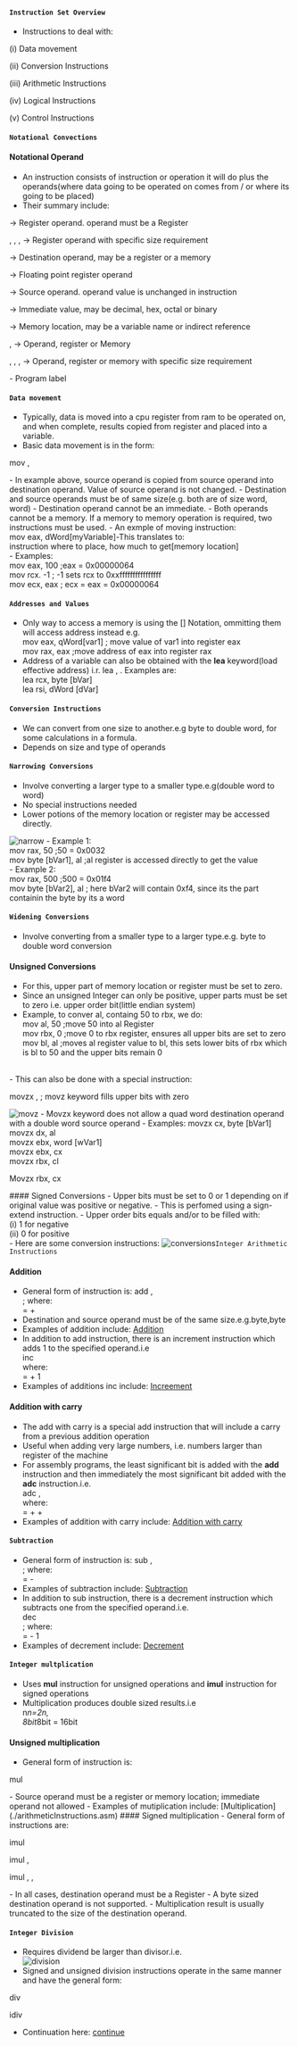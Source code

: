 #### `Instruction Set Overview `
- Instructions to deal with:<br>
<p>(i) Data movement<br></p>
<p>(ii) Conversion Instructions<br></p>
<p>(iii) Arithmetic Instructions<br></p>
<p>(iv) Logical Instructions<br></p>
<p>(v) Control Instructions<br></p>

#### `Notational Convections`
#### Notational Operand
- An instruction consists of instruction or operation it will do plus the operands(where data going to be operated on comes from / or where its going to be placed)
- Their summary include:<br>
<p> <reg> -> Register operand. operand must be a Register</p>
<p> <reg8>, <reg16>, <reg32>, <reg64> -> Register operand with specific size requirement</p>
<p> <dest> -> Destination operand, may be a register or a memory</p>
<p> <RXdest> -> Floating point register operand</p>
<p> <src> -> Source operand. operand value is unchanged in instruction</p>
<p> <imm> -> Immediate value, may be decimal, hex, octal or binary</p>
<p> <mem> -> Memory location, may be a variable name or indirect reference</p>
<p> <op>, <operand> -> Operand, register or Memory</p>
<p> <op8>, <op16>, <op32>, <op64> -> Operand, register or memory with specific size requirement</p>
<p> <label> - Program label</p>

#### `Data movement`
- Typically, data is moved into a cpu register from ram to be operated on, and when complete, results copied from register and placed into a variable.
- Basic data movement is in the form:<br>
<p><t><t>mov   <dst>, <src> <br></p>
- In example above, source operand is copied from source operand into destination operand. Value of source operand is not changed.
- Destination and source operands must be of same size(e.g.  both are of size word, word)
- Destination operand cannot be an immediate.
- Both operands cannot be a memory. If a memory to memory operation is required, two instructions must be used.
- An exmple of moving instruction:<br>
<t><t>mov   eax, dWord[myVariable]<t><t>-This translates to:<br>
<t>instruction    where to place, how much to get[memory location]<br>
- Examples:<br>
mov eax, 100  ;eax = 0x00000064<br>
mov rcx. -1   ; -1 sets rcx to 0xxffffffffffffffff<br>
mov ecx, eax  ; ecx = eax = 0x00000064<br>

#### `Addresses and Values`
- Only way to access a memory is using the [] Notation, ommitting them will access address instead e.g.<br>
<t><t>mov eax, qWord[var1]  ; move value of var1 into register eax<br>
<t><t>mov rax, eax ;move address of eax into register rax<br>
- Address of a variable can also be obtained with the **lea** keyword(load effective address) i.r. lea <reg64>, <mem>. Examples are:<br>
<t><t>lea   rcx,  byte [bVar] <br>
<t><t>lea   rsi,  dWord [dVar] <br>

#### `Conversion Instructions`
- We can convert from one size to another.e.g byte to double word, for some calculations in a formula.
- Depends on size and type of operands

#### `Narrowing Conversions`
- Involve converting a larger type to a smaller type.e.g(double word to word)
- No special instructions needed
- Lower potions of the memory location or register may be accessed directly.
<img src="./narrow.png" alt="narrow">
- Example 1:<br>
<t><t>mov   rax, 50 ;50 = 0x0032<br>
<t><t>mov   byte [bVar1], al ;al register is accessed directly to get the value<br>
- Example 2:<br>
<t><t>mov   rax, 500 ;500 = 0x01f4<br>
<t><t>mov   byte [bVar2], al ; here bVar2 will contain 0xf4, since its the part containin the byte by its a word

#### `Widening Conversions`
-  Involve converting from a smaller type to a larger type.e.g. byte to double word conversion
#### Unsigned Conversions
- For this, upper part of memory location or register must be set to zero.
- Since an unsigned Integer can only be positive, upper parts must be set to zero i.e. upper order bit(little endian system)
- Example, to conver al, containg 50 to rbx, we do:<br>
<t><t>mov   al, 50 ;move 50 into al Register<br>
<t><t>mov   rbx, 0 ;move 0 to rbx register, ensures all upper bits are set to zero<br>
<t><t>mov   bl, al ;moves al register value to bl, this sets lower bits of rbx which is bl to 50 and the upper bits remain 0<br>
<br>
- This can also be done with a special instruction:<br>
<p><t><t>movzx   <dst>, <src> ; movz keyword fills upper bits with zero<br></p>
<img src="movz.png" alt="movz">
- Movzx keyword does not allow a quad word destination operand with a double word source operand
- Examples:
<t><t>movzx   cx, byte [bVar1]<br>
<t><t>movzx   dx, al<br>
<t><t>movzx   ebx, word [wVar1]<br>
<t><t>movzx   ebx, cx<br>
<t><t>movzx   rbx, cl<br>
<p><t><t>Movzx   rbx, cx<br></p>
#### Signed Conversions
- Upper bits must be set to 0 or 1 depending on if original value was positive or negative.
- This is perfomed using a sign-extend instruction.
- Upper order bits equals and/or to be filled with:<br>
(i) 1 for negative<br>
(ii) 0  for positive<br>
- Here are some conversion instructions:
<img src="conversions.png" alt="conversions"

#### `Integer Arithmetic Instructions`
#### Addition
- General form of instruction is:
<t><t>add   <dst>, <src><br>
;  where:<br>
<t><t><dest> = <dest> + <src><br>
- Destination and source operand must be of the same size.e.g.byte,byte
- Examples of addition include: [Addition](./arithmeticInstructions.asm)
- In addition to add instruction, there is an increment instruction which adds 1 to the specified operand.i.e<br>
<t><t>inc <operand><br>
where:<br>
<t><t><operand> = <operand> + 1
- Examples of additions inc include: [Increement](./arithmeticInstructions.asm)
#### Addition with carry
- The add with carry is a special add instruction that will include a carry from a previous
addition operation
- Useful when adding very large numbers, i.e. numbers larger than register of the machine
- For assembly programs, the least significant bit is added with the **add** instruction and then immediately the most significant bit added with the **adc** instruction.i.e.<br>
<t><t>adc   <src>, <dest><br>
where:<br>
<t><t><dest> = <dest> + <src> +<carryBit><br>
- Examples of addition with carry include: [Addition with carry](./arithmeticInstructions.asm)

#### `Subtraction`
- General form of instruction is:
<t><t>sub   <dest>, <src><br>
; where:<br>
<t><t><dest> = <dest> - <src><br>
- Examples of subtraction include: [Subtraction](./arithmeticInstructions.asm)
- In addition to sub instruction, there is a decrement instruction which subtracts one from the specified operand.i.e.<br>
<t><t>dec <operand><br>
; where:<br>
<t><t><operand> = <operand> - 1<br>
- Examples of decrement include: [Decrement](./arithmeticInstructions.asm)

#### `Integer multplication`
- Uses **mul** instruction for unsigned operations and **imul** instruction for signed operations
- Multiplication produces double sized results.i.e<br>
 n*n=2n,<br>
 8bit*8bit = 16bit
#### Unsigned multiplication
- General form of instruction is:<br>
<p><t><t>mul <src><br></p>
- Source operand must be a register or memory location; immediate operand not allowed
- Examples of mutiplication include: [Multiplication](./arithmeticInstructions.asm)
#### Signed multiplication
- General form of instructions are:
<p><t><t>imul <source></p>
<p><t><t>imul <dest>, <source/imm></p>
<p><t><t>imul <dest>, <source>, <imm></p>
- In all cases, destination operand must be a Register
- A byte sized destination operand is not supported.
- Multiplication result is usually truncated to the size of the destination operand.

#### `Integer Division`
- Requires dividend be larger than divisor.i.e.<br>
<img src="./division.png" alt="division"><br>
- Signed and unsigned division instructions operate in the same manner and have the general form:<br>
<p><t><t>div <src><br></p>
<p><t><t>idiv <src><br></p>





- Continuation here: [continue](./Readme2.md) 
